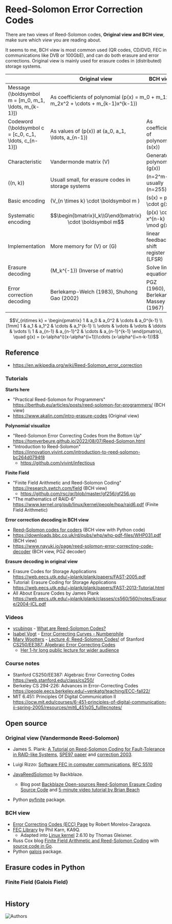 # Reed-Solomon Error Correction Codes

There are two views of Reed-Solomon codes, **Original view and BCH view**, make sure which _view_ you are reading about.

It seems to me, BCH view is most common used (QR codes, CD/DVD, FEC in communications like DVB or 100GbE), and can do both erasure and error corrections. Original view is mainly used for erasure codes in (distributed) storage systems.

| | Original view | BCH view |
| --- | --- | --- |
| Message \(\boldsymbol m = [m_0, m_1, \ldots, m_{k-1}]\)  <td colspan=2>As coefficients of polynomial \(p(x) = m_0 + m_1x + m_2x^2 + \cdots + m_{k-1}x^{k-1}\)
| Codeword \(\boldsymbol c = [c_0, c_1, \ldots, c_{n-1}]\) | As values of \(p(x)\) at \(a_0, a_1, \ldots, a_{n-1}\)| As coefficients of polynomial \(s(x)\) |
| Characteristic    | Vandermonde matrix \(V\) | Generator polynomial \(g(x)\)|
| \((n, k)\) | Usuall small, for erasure codes in storage systems | \(n=2^m-1\), usually \(n=255\) |
| Basic encoding | \(V_{n \times k} \cdot \boldsymbol m \) | \(s(x) = p(x) \cdot g(x)\) |  |
| Systematic encoding | $$\begin{bmatrix}I_k\\G\end{bmatrix} \cdot \boldsymbol m$$  | \(p(x) \cdot x^{n-k} \mod g(x)\) |
| Implementation | More memory for \(V\) or \(G\) | linear feedback shift register (LFSR)  |
| Erasure decoding | \(M_k^{-1}\) (Inverse of matrix)| Solve linear equations? |
| Error correction decoding| Berlekamp-Welch (1983), Shuhong Gao (2002) | PGZ (1960), Berlekamp-Massey (1967)  |  |

$$V_{n\times k} = \begin{pmatrix}  1 & a_0 & a_0^2 & \cdots & a_0^{k-1} \\[1mm]  1 & a_1 & a_1^2 & \cdots & a_1^{k-1} \\ \vdots & \vdots & \vdots & \ddots & \vdots \\ 1 & a_{n-1} & a_{n-1}^2 & \cdots & a_{n-1}^{k-1} \end{pmatrix}, \quad g(x) = (x-\alpha^i)(x-\alpha^{i+1})\cdots (x-\alpha^{i+n-k-1})$$


## Reference

* <https://en.wikipedia.org/wiki/Reed-Solomon_error_correction>

### Tutorials

**Starts here**

* "Practical Reed-Solomon for Programmers" <https://berthub.eu/articles/posts/reed-solomon-for-programmers/> (BCH view)
* <https://www.akalin.com/intro-erasure-codes> (Original view)

**Polynomial visualize**

* "Reed-Solomon Error Correcting Codes from the Bottom Up" <https://tomverbeure.github.io/2022/08/07/Reed-Solomon.html>
* "Introduction to Reed-Solomon" <https://innovation.vivint.com/introduction-to-reed-solomon-bc264d0794f8>
    * <https://github.com/vivint/infectious>

**Finite Field**

* "Finite Field Arithmetic and Reed-Solomon Coding" <https://research.swtch.com/field> (BCH view)
    * <https://github.com/rsc/qr/blob/master/gf256/gf256.go>
* "The mathematics of RAID-6" <https://www.kernel.org/pub/linux/kernel/people/hpa/raid6.pdf> (Finite Field Arithmetic)

**Error correction decoding in BCH view**

* [Reed–Solomon codes for coders](https://en.wikiversity.org/wiki/Reed%E2%80%93Solomon_codes_for_coders) (BCH view with Python code)
* <https://downloads.bbc.co.uk/rd/pubs/whp/whp-pdf-files/WHP031.pdf> (BCH view)
* <https://www.nayuki.io/page/reed-solomon-error-correcting-code-decoder> (BCH view, PGZ decoder)


**Erasure decoding in original view**

* Erasure Codes for Storage Applications <https://web.eecs.utk.edu/~jplank/plank/papers/FAST-2005.pdf>
* Tutorial: Erasure Coding for Storage Applications <https://web.eecs.utk.edu/~jplank/plank/papers/FAST-2013-Tutorial.html>
* All About Erasure Codes by James Plank <https://web.eecs.utk.edu/~jplank/plank/classes/cs560/560/notes/Erasure/2004-ICL.pdf>

### Videos

* [vcubingx](https://vcubingx.com) - [What are Reed-Solomon Codes?](https://www.youtube.com/watch?v=1pQJkt7-R4Q)
* [Isabel Vogt](https://www.math.brown.edu/ivogt/) - [Error Correcting Curves - Numberphile](https://www.youtube.com/watch?v=CcZf_7Fb4Us)
* [Mary Wootters](https://sites.google.com/site/marywootters/home) - [Lecture 4: Reed-Solomon Codes!](https://www.youtube.com/watch?v=yQkEnde2lNg) of Stanford [CS250/EE387: Algebraic Error Correcting Codes](https://web.stanford.edu/class/cs250/)
    * [Her 1-hr long public lecture for wider audience](https://www.youtube.com/watch?v=xE4jEKx9fTM&ab_channel=SimonsInstitute)

### Course notes
* Stanford CS250/EE387: Algebraic Error Correcting Codes <https://web.stanford.edu/class/cs250/>
* Berkeley CS 294-226: Advances in Error-Correcting Codes <https://people.eecs.berkeley.edu/~venkatg/teaching/ECC-fall22/>
* MIT 6.451: Principles Of Digital Communication II <https://ocw.mit.edu/courses/6-451-principles-of-digital-communication-ii-spring-2005/resources/mit6_451s05_fulllecnotes/>

## Open source

### Original view (Vandermonde Reed-Solomon)

* James S. Plank: [A Tutorial on Reed-Solomon Coding for Fault-Tolerance in RAID-like Systems](https://web.eecs.utk.edu/~jplank/plank/papers/SPE-9-97.html), [SPE97 paper](http://cgi.di.uoa.gr/~ad/M155/Papers/RS-Tutorial.pdf) and [correction 2003](https://web.eecs.utk.edu/~jplank/plank/papers/SPE-04.html).

* Luigi Rizzo: [Software FEC in computer communications](http://info.iet.unipi.it/~luigi/fec.html), [RFC 5510](https://www.rfc-editor.org/rfc/rfc5510.html)
* [JavaReedSolomon](https://github.com/Backblaze/JavaReedSolomon) by Backblaze.
    * Blog post [Backblaze Open-sources Reed-Solomon Erasure Coding Source Code](https://www.backblaze.com/blog/reed-solomon/) and [5-minute video tutorial by Brian Beach](https://www.youtube.com/watch?v=jgO09opx56o&ab_channel=Backblaze)
* Python [pyfinite](https://github.com/emin63/pyfinite) package.

### BCH view

* [Error Correcting Codes (ECC) Page](https://www.eccpage.com/) by Robert Morelos-Zaragoza.
* [FEC Library](https://www.ka9q.net/code/fec/) by Phil Karn, KA9Q.
    * Adapted into [Linux kernel](https://github.com/torvalds/linux/tree/master/lib/reed_solomon) 2.6.10 by Thomas Gleixner.
* Russ Cox blog [Finite Field Arithmetic and Reed-Solomon Coding](https://research.swtch.com/field) with [source code in Go](https://github.com/rsc/qr/tree/master/gf256).
* Python [galois](https://mhostetter.github.io/galois/latest/) package.

## Erasure codes in Python

### Finite Field (Galois Field)

```
```

## History


![Authors](reed-solomon.jpg)
